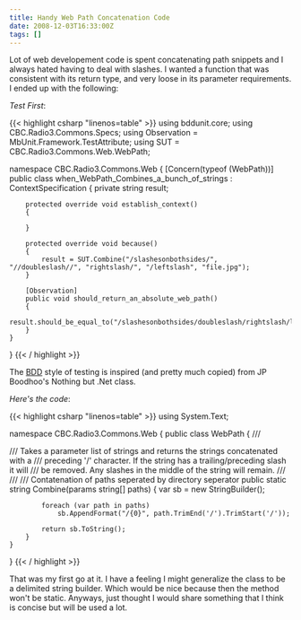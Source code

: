 ```yaml
---
title: Handy Web Path Concatenation Code
date: 2008-12-03T16:33:00Z
tags: []
---
```


Lot of web developement code is spent concatenating path snippets and I always hated having to deal with slashes. I wanted a function that was consistent with its return type, and very loose in its parameter requirements. I ended up with the following:

*Test First*:

{{< highlight csharp "linenos=table" >}}
using bddunit.core;
using CBC.Radio3.Commons.Specs;
using Observation = MbUnit.Framework.TestAttribute;
using SUT = CBC.Radio3.Commons.Web.WebPath;

namespace CBC.Radio3.Commons.Web
{
    [Concern(typeof (WebPath))]
    public class when_WebPath_Combines_a_bunch_of_strings : ContextSpecification
    {
        private string result;

        protected override void establish_context()
        {
            
        }

        protected override void because()
        {
            result = SUT.Combine("/slashesonbothsides/", "//doubleslash//", "rightslash/", "/leftslash", "file.jpg");
        }

        [Observation]
        public void should_return_an_absolute_web_path()
        {
            result.should_be_equal_to("/slashesonbothsides/doubleslash/rightslash/leftslash/file.jpg");
        }
    }
}
{{< / highlight >}}

The [BDD](http://en.wikipedia.org/wiki/Behavior_Driven_Development) style of testing is inspired (and pretty much copied) from JP Boodhoo's Nothing but .Net class.

*Here's the code*:

{{< highlight csharp "linenos=table" >}}
using System.Text;

namespace CBC.Radio3.Commons.Web
{
    public class WebPath
    {
        /// <summary>
        /// Takes a parameter list of strings and returns the strings concatenated with a
        /// preceding '/' character. If the string has a trailing/preceding slash it will
        /// be removed. Any slashes in the middle of the string will remain.
        /// </summary>
        /// <param name="paths"></param>
        /// <returns>Contatenation of paths seperated by directory seperator</returns>
        public static string Combine(params string[] paths)
        {
            var sb = new StringBuilder();

            foreach (var path in paths)
                sb.AppendFormat("/{0}", path.TrimEnd('/').TrimStart('/'));

            return sb.ToString();
        }        
    }
}
{{< / highlight >}}

That was my first go at it. I have a feeling I might generalize the class to be a delimited string builder. Which would be nice because then the method won't be static. Anyways, just thought I would share something that I think is concise but will be used a lot.


